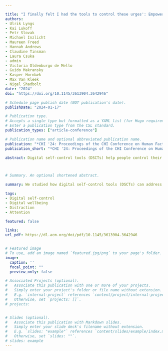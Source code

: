 ```yaml
---

title: "I finally felt I had the tools to control these urges': Empowering Students to Achieve Their Device Use Goals With the Reduce Digital Distraction Workshop"
authors: 
- Ulrik Lyngs 
- Kai Lukoff 
- Petr Slovak
- Michael Inzlicht
- Maureen Freed
- Hannah Andrews
- Claudine Tinsman
- Laura Csuka
- admin
- Victoria Oldemburgo de Mello
- Guido Makransky
- Kasper Hornbæk
- Max Van Kleek
- Nigel Shadbolt
date: "2024"
doi: "https://doi.org/10.1145/3613904.3642946"

# Schedule page publish date (NOT publication's date).
publishDate: "2024-01-17"

# Publication type.
# Accepts a single type but formatted as a YAML list (for Hugo requirements).
# Enter a publication type from the CSL standard.
publication_types: ["article-conference"]

# Publication name and optional abbreviated publication name.
publication: "*CHI '24: Proceedings of the CHI Conference on Human Factors in Computing Systems, May 2024, Article No.: 251, Pages 1–23*"
publication_short: "*CHI '24: Proceedings of the CHI Conference on Human Factors in Computing Systems, May 2024, Article No.: 251, Pages 1–23*"

abstract: Digital self-control tools (DSCTs) help people control their time and attention on digital devices, using interventions like distraction blocking or usage tracking. Most studies of DSCTs’ effectiveness have focused on whether a single intervention reduces time spent on a single device. In reality, people may require combinations of DSCTs to achieve more subjective goals across multiple devices. We studied how DSCTs can address individual needs of university students (n = 280), using a workshop where students reflect on their goals before exploring relevant tools. At 1-3 month follow-ups, 95% of respondents still used at least one type of DSCT, typically applied across multiple devices, and there was substantial variation in the tool combinations chosen. We observed a large increase in self-reported digital self-control, suggesting that providing a space to articulate goals and self-select appropriate DSCTs is a powerful way to support people who struggle to self-regulate digital device use.



# Summary. An optional shortened abstract.

summary: We studied how digital self-control tools (DSCTs) can address individual needs of university students (n = 280), using a workshop where students reflect on their goals before exploring relevant tools. At 1-3 month follow-ups, 95% of respondents still used at least one type of DSCT, typically applied across multiple devices, and there was substantial variation in the tool combinations chosen. We observed a large increase in self-reported digital self-control, suggesting that providing a space to articulate goals and self-select appropriate DSCTs is a powerful way to support people who struggle to self-regulate digital device use. 

tags:
- Digital self-control
- Digital wellbeing
- Distraction
- Attention

featured: false 

links:
url_pdf: https://dl.acm.org/doi/pdf/10.1145/3613904.3642946


# Featured image
# To use, add an image named `featured.jpg/png` to your page's folder. 
image:
  caption: ''
  focal_point: ""
  preview_only: false

# Associated Projects (optional).
#   Associate this publication with one or more of your projects.
#   Simply enter your project's folder or file name without extension.
#   E.g. `internal-project` references `content/project/internal-project/index.md`.
#   Otherwise, set `projects: []`.
# projects:


# Slides (optional).
#   Associate this publication with Markdown slides.
#   Simply enter your slide deck's filename without extension.
#   E.g. `slides: "example"` references `content/slides/example/index.md`.
#   Otherwise, set `slides: ""`.
# slides: example
---
```



